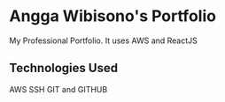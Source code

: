 # Angga Wibisono's Portfolio

My Professional Portfolio. It uses AWS and ReactJS

## Technologies Used

AWS
SSH
GIT and GITHUB 
